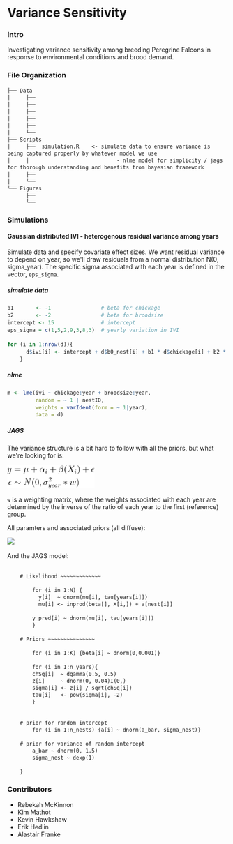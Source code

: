 # Variance Sensitivity

### Intro
Investigating variance sensitivity among breeding Peregrine Falcons in response to environmental conditions and brood demand.

### File Organization

```
├── Data
│     ├── 
│     ├── 
│     ├── 
│     ├── 
│     ├── 
│     └── 
├── Scripts 
│     ├──  simulation.R    <- simulate data to ensure variance is being captured properly by whatever model we use
│     │                            - nlme model for simplicity / jags for thorough understanding and benefits from bayesian framework
│     ├── 
│     └── 
└── Figures
      ├── 
      └── 

```

### Simulations

#### Gaussian distributed IVI - heterogenous residual variance among years

Simulate data and specify covariate effect sizes. We want residual variance to depend on year, so we'll draw residuals from a normal distribution N(0, sigma_year). The specific sigma associated with each year is defined in the vector, ```eps_sigma```.

##### simulate data
```r
b1       <- -1                # beta for chickage
b2       <- -2                # beta for broodsize
intercept <- 15               # intercept
eps_sigma = c(1,5,2,9,3,8,3)  # yearly variation in IVI

for (i in 1:nrow(d)){ 
      d$ivi[i] <- intercept + d$b0_nest[i] + b1 * d$chickage[i] + b2 * d$broodsize[i] + rnorm(1, 0, d$eps_sigma[i] + chickage*0.3)     
    }
```

##### nlme
```r
m <- lme(ivi ~ chickage:year + broodsize:year,   
         random = ~ 1 | nestID,           
         weights = varIdent(form = ~ 1|year),
         data = d)
 ```

##### JAGS

The variance structure is a bit hard to follow with all the priors, but what we're looking for is:

<p align="left">
  <img width="200" src="https://github.com/nuwcru/krmp_varSens/blob/master/documents/small.png">
</p>

```w``` is a weighting matrix, where the weights associated with each year are determined by the inverse of the ratio of each year to the first (reference) group.

All paramters and associated priors (all diffuse):

<p align="left">
  <img width="400" src="https://github.com/nuwcru/krmp_varSens/blob/master/documents/het_var-model.png">
</p>


And the JAGS model:

```model{
    
    # Likelihood ~~~~~~~~~~~~~
    
        for (i in 1:N) {
          y[i]  ~ dnorm(mu[i], tau[years[i]])
          mu[i] <- inprod(beta[], X[i,]) + a[nest[i]]
    
        y_pred[i] ~ dnorm(mu[i], tau[years[i]])
        }
    
    # Priors ~~~~~~~~~~~~~~~
    
        for (i in 1:K) {beta[i] ~ dnorm(0,0.001)}
        
        for (i in 1:n_years){
        chSq[i]  ~ dgamma(0.5, 0.5)
        z[i]     ~ dnorm(0, 0.04)I(0,)
        sigma[i] <- z[i] / sqrt(chSq[i])
        tau[i]   <- pow(sigma[i], -2)
        }

    
    # prior for random intercept
        for (i in 1:n_nests) {a[i] ~ dnorm(a_bar, sigma_nest)}
    
    # prior for variance of random intercept
        a_bar ~ dnorm(0, 1.5)
        sigma_nest ~ dexp(1)
        
    }
```




### Contributors
* Rebekah McKinnon
* Kim Mathot
* Kevin Hawkshaw
* Erik Hedlin
* Alastair Franke


